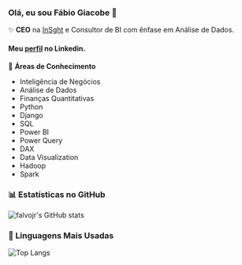 
### Olá, eu sou Fábio Giacobe 👋

✨ **CEO** na [InSght](https://www.linkedin.com/company/insght-brasil) e Consultor de BI com ênfase em Análise de Dados.

#### Meu [perfil](https://www.linkedin.com/in/fabiogiacobe/) no Linkedin.

🏢 **Áreas de Conhecimento**
- Inteligência de Negócios
- Análise de Dados
- Finanças Quantitativas
- Python
- Django
- SQL
- Power BI
- Power Query
- DAX
- Data Visualization
- Hadoop
- Spark

### 📊 Estatísticas no GitHub

![falvojr's GitHub stats](https://github-readme-stats.vercel.app/api?username=FGiacobe&show_icons=true&theme=dracula)

### 🚀 Linguagens Mais Usadas

![Top Langs](https://github-readme-stats.vercel.app/api/top-langs/?username=FGiacobe&layout=compact)
